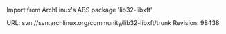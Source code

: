 Import from ArchLinux's ABS package 'lib32-libxft'

URL: svn://svn.archlinux.org/community/lib32-libxft/trunk
Revision: 98438
